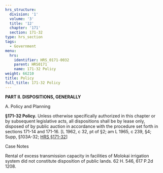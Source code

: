 ```yaml
---
hrs_structure:
  division: '1'
  volume: '3'
  title: '12'
  chapter: '171'
  section: 171-32
type: hrs_section
tags:
  - Government
menu:
  hrs:
    identifier: HRS_0171-0032
    parent: HRS0171
    name: 171-32 Policy
weight: 66210
title: Policy
full_title: 171-32 Policy
---
```

**PART II. DISPOSITIONS, GENERALLY**

A. Policy and Planning

**§171-32 Policy.** Unless otherwise specifically authorized in this chapter or by subsequent legislative acts, all dispositions shall be by lease only, disposed of by public auction in accordance with the procedure set forth in sections 171-14 and 171-16\. [L 1962, c 32, pt of §2; am L 1965, c 239, §4; Supp, §103A-32; [HRS §171-32](/title-12/chapter-171/section-171-32/)]

Case Notes

Rental of excess transmission capacity in facilities of Molokai irrigation system did not constitute disposition of public lands. 62 H. 546, 617 P.2d 1208.